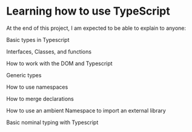 # Learning how to use TypeScript
At the end of this project, I am expected to be able to explain to anyone:

Basic types in Typescript

Interfaces, Classes, and functions

How to work with the DOM and Typescript

Generic types

How to use namespaces

How to merge declarations

How to use an ambient Namespace to import an external library

Basic nominal typing with Typescript

